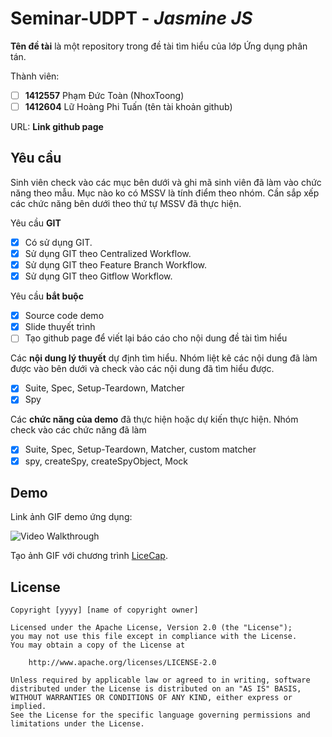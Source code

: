 # Seminar-UDPT - *Jasmine JS*

**Tên đề tài** là một repository trong đề tài tìm hiểu của lớp Ứng dụng phân tán.

Thành viên:
* [ ] **1412557** Phạm Đức Toàn (NhoxToong)
* [ ] **1412604** Lữ Hoàng Phi Tuấn (tên tài khoản github)

URL: **Link github page**

## Yêu cầu

Sinh viên check vào các mục bên dưới và ghi mã sinh viên đã làm vào chức năng theo mẫu. Mục nào ko có MSSV là tính điểm theo nhóm. Cần sắp xếp các chức năng bên dưới theo thứ tự MSSV đã thực hiện.

Yêu cầu **GIT**
* [x] Có sử dụng GIT.
* [x] Sử dụng GIT theo Centralized Workflow.
* [x] Sử dụng GIT theo Feature Branch Workflow.
* [x] Sử dụng GIT theo Gitflow Workflow.

Yêu cầu **bắt buộc**
* [x] Source code demo
* [x] Slide thuyết trình
* [ ] Tạo github page để viết lại báo cáo cho nội dung đề tài tìm hiểu

Các **nội dung lý thuyết** dự định tìm hiểu. Nhóm liệt kê các nội dung đã làm được vào bên dưới và check vào các nội dung đã tìm hiểu được.
* [x] Suite, Spec, Setup-Teardown, Matcher
* [x] Spy

Các **chức năng của demo** đã thực hiện hoặc dự kiến thực hiện. Nhóm check vào các chức năng đã làm
* [x] Suite, Spec, Setup-Teardown, Matcher, custom matcher
* [x] spy, createSpy, createSpyObject, Mock

## Demo

Link ảnh GIF demo ứng dụng:

![Video Walkthrough](demo.gif)

Tạo ảnh GIF với chương trình [LiceCap](http://www.cockos.com/licecap/).


## License

    Copyright [yyyy] [name of copyright owner]

    Licensed under the Apache License, Version 2.0 (the "License");
    you may not use this file except in compliance with the License.
    You may obtain a copy of the License at

        http://www.apache.org/licenses/LICENSE-2.0

    Unless required by applicable law or agreed to in writing, software
    distributed under the License is distributed on an "AS IS" BASIS,
    WITHOUT WARRANTIES OR CONDITIONS OF ANY KIND, either express or implied.
    See the License for the specific language governing permissions and
    limitations under the License.
